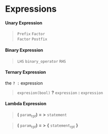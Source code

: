 # Expressions

#### Unary Expression
> `Prefix` `Factor`\
> `Factor` `Postfix`
#### Binary Expression
>`LHS` `binary_operator` `RHS`

#### Ternary Expression
the `? :` expression

>  `expresion(bool)` **?** `expression` **:** `expression`


#### Lambda Expression
> **(** `param`<sub>rpt</sub>**)** **=** **>** `statement`

> **(** `param`<sub>rpt</sub>**)** **=** **>** 
> **{**
    `statement`<sub>rpt</sub>
> **}**
